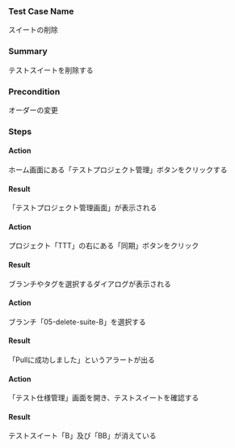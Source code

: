 ### Test Case Name
スイートの削除

### Summary
テストスイートを削除する

### Precondition
オーダーの変更

### Steps

#### Action
ホーム画面にある「テストプロジェクト管理」ボタンをクリックする
#### Result
「テストプロジェクト管理画面」が表示される

#### Action
プロジェクト「TTT」の右にある「同期」ボタンをクリック
#### Result
ブランチやタグを選択するダイアログが表示される

#### Action
ブランチ「05-delete-suite-B」を選択する
#### Result
「Pullに成功しました」というアラートが出る

#### Action
「テスト仕様管理」画面を開き、テストスイートを確認する
#### Result
テストスイート「B」及び「BB」が消えている
